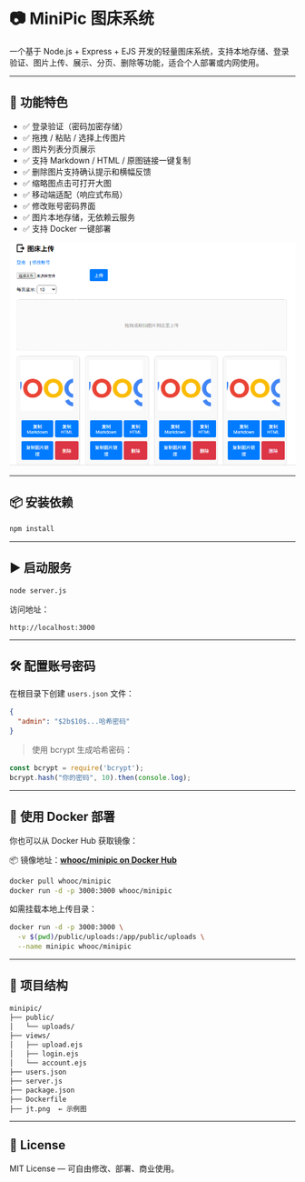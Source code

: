 # 📷 MiniPic 图床系统

一个基于 Node.js + Express + EJS 开发的轻量图床系统，支持本地存储、登录验证、图片上传、展示、分页、删除等功能，适合个人部署或内网使用。

---

## 🚀 功能特色

- ✅ 登录验证（密码加密存储）
- ✅ 拖拽 / 粘贴 / 选择上传图片
- ✅ 图片列表分页展示
- ✅ 支持 Markdown / HTML / 原图链接一键复制
- ✅ 删除图片支持确认提示和横幅反馈
- ✅ 缩略图点击可打开大图
- ✅ 移动端适配（响应式布局）
- ✅ 修改账号密码界面
- ✅ 图片本地存储，无依赖云服务
- ✅ 支持 Docker 一键部署

![MiniPic 示例图](./jt.png)

---

## 📦 安装依赖

```bash
npm install
```

---

## ▶️ 启动服务

```bash
node server.js
```

访问地址：

```
http://localhost:3000
```

---

## 🛠 配置账号密码

在根目录下创建 `users.json` 文件：

```json
{
  "admin": "$2b$10$...哈希密码"
}
```

> 使用 bcrypt 生成哈希密码：

```js
const bcrypt = require('bcrypt');
bcrypt.hash("你的密码", 10).then(console.log);
```

---

## 🐳 使用 Docker 部署

你也可以从 Docker Hub 获取镜像：

📦 镜像地址：**[whooc/minipic on Docker Hub](https://hub.docker.com/r/whooc/minipic)**

```bash
docker pull whooc/minipic
docker run -d -p 3000:3000 whooc/minipic
```

如需挂载本地上传目录：

```bash
docker run -d -p 3000:3000 \
  -v $(pwd)/public/uploads:/app/public/uploads \
  --name minipic whooc/minipic
```

---

## 📁 项目结构

```
minipic/
├── public/
│   └── uploads/
├── views/
│   ├── upload.ejs
│   ├── login.ejs
│   └── account.ejs
├── users.json
├── server.js
├── package.json
├── Dockerfile
├── jt.png  ← 示例图
```

---

## 📄 License

MIT License — 可自由修改、部署、商业使用。